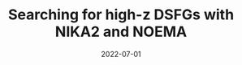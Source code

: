 ---
title: "Searching for high-z DSFGs with NIKA2 and NOEMA"
collection: "publications"
category: "co_procs"
permalink: /publications/2022EPJWC25700006B
link: https://ui.adsabs.harvard.edu/abs/2022EPJWC.25700006B/abstract
date: 2022-07-01
venue: "mm Universe @ NIKA2 - Observing the mm Universe with the NIKA2 Camera"
citation: "Ritacco, A., Adam, R., Ade, P., et al. (2022), mm Universe @ NIKA2 - Observing the mm Universe with the NIKA2 Camera, 257, 00042."
---